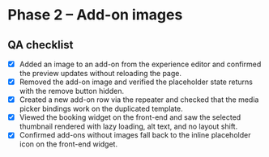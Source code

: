 # Phase 2 – Add-on images

## QA checklist

- [x] Added an image to an add-on from the experience editor and confirmed the preview updates without reloading the page.
- [x] Removed the add-on image and verified the placeholder state returns with the remove button hidden.
- [x] Created a new add-on row via the repeater and checked that the media picker bindings work on the duplicated template.
- [x] Viewed the booking widget on the front-end and saw the selected thumbnail rendered with lazy loading, alt text, and no layout shift.
- [x] Confirmed add-ons without images fall back to the inline placeholder icon on the front-end widget.
